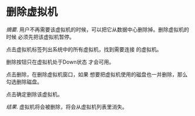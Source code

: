 # 删除虚拟机

*摘要*.
用户不再需要该虚拟机的时候，可以把它从数据中心删除掉。删除虚拟机的时候
必须先把该虚拟机暂停。

点击虚拟机标签列出系统中的所有虚拟机，找到需要连接 的虚拟机。

删除按钮只在虚拟机处于Down状态 才会可用。

点击删除，在删除虚拟机窗口，如果
想要把虚拟机使用的磁盘也一并删除，那么勾选删除磁盘。

点击确定删除该虚拟机。

*结果*.
虚拟机将会被删除，将会从虚拟机列表里消失。
